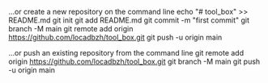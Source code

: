 …or create a new repository on the command line
echo "# tool_box" >> README.md
git init
git add README.md
git commit -m "first commit"
git branch -M main
git remote add origin https://github.com/locadbzh/tool_box.git
git push -u origin main

…or push an existing repository from the command line
git remote add origin https://github.com/locadbzh/tool_box.git
git branch -M main
git push -u origin main

